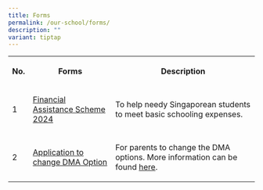```yaml
---
title: Forms
permalink: /our-school/forms/
description: ""
variant: tiptap
---
```

<table>
<tbody>
<tr>
<th rowspan="1" colspan="1">
<p>No.</p>
</th>
<th rowspan="1" colspan="1">
<p>Forms</p>
</th>
<th rowspan="1" colspan="1">
<p>Description</p>
</th>
</tr>
<tr>
<td rowspan="1" colspan="1">
<p>1</p>
</td>
<td rowspan="1" colspan="1">
<p><a href="/files/Forms/2024%20moe%20fas%20application%20form.pdf" rel="noopener noreferrer nofollow" target="_blank">Financial Assistance Scheme 2024</a>
</p>
</td>
<td rowspan="1" colspan="1">
<p>To help needy Singaporean students to meet basic schooling expenses.</p>
</td>
</tr>
<tr>
<td rowspan="1" colspan="1">
<p>2</p>
</td>
<td rowspan="1" colspan="1">
<p><a href="https://go.gov.sg/chrdma2024" rel="noopener noreferrer nofollow" target="_blank">Application to change DMA Option</a>
</p>
</td>
<td rowspan="1" colspan="1">
<p>For parents to change the DMA options. More information can be found
<a href="/files/Annex%20A%20-%20DMA%20Settings%20After%20School%20Hours.pdf" rel="noopener noreferrer nofollow" target="_blank">here</a>.</p>
</td>
</tr>
</tbody>
</table>
<p></p>